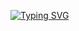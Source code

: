 
[![Typing SVG](https://readme-typing-svg.herokuapp.com?font=courier+new&color=A2D9FF&lines=Hello!+My+name+is+Maxence)](https://git.io/typing-svg)
